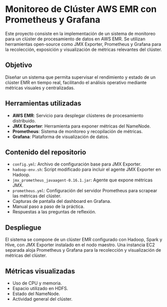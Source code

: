 # Monitoreo de Clúster AWS EMR con Prometheus y Grafana

Este proyecto consiste en la implementación de un sistema de monitoreo para un clúster de procesamiento de datos en AWS EMR. Se utilizan herramientas open-source como JMX Exporter, Prometheus y Grafana para la recolección, exposición y visualización de métricas relevantes del clúster.

## Objetivo

Diseñar un sistema que permita supervisar el rendimiento y estado de un clúster EMR en tiempo real, facilitando el análisis operativo mediante métricas visuales y centralizadas.

## Herramientas utilizadas

- **AWS EMR**: Servicio para desplegar clústeres de procesamiento distribuido.
- **JMX Exporter**: Herramienta para exponer métricas del NameNode.
- **Prometheus**: Sistema de monitoreo y recopilación de métricas.
- **Grafana**: Plataforma de visualización de datos.

## Contenido del repositorio

- `config.yml`: Archivo de configuración base para JMX Exporter.
- `hadoop-env.sh`: Script modificado para incluir el agente JMX Exporter en Hadoop.
- `jmx_prometheus_javaagent-0.16.1.jar`: Agente que expone métricas JMX.
- `prometheus.yml`: Configuración del servidor Prometheus para scrapear las métricas del clúster.
- Capturas de pantalla del dashboard en Grafana.
- Manual paso a paso de la práctica.
- Respuestas a las preguntas de reflexión.

## Despliegue

El sistema se compone de un clúster EMR configurado con Hadoop, Spark y Hive, con JMX Exporter instalado en el nodo maestro. Una instancia EC2 separada aloja Prometheus y Grafana para la recolección y visualización de métricas del clúster.

## Métricas visualizadas

- Uso de CPU y memoria.
- Espacio utilizado en HDFS.
- Estado del NameNode.
- Actividad general del clúster.

